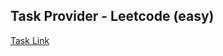 ## Task Provider - Leetcode (easy)

[Task Link](https://leetcode.com/problems/isomorphic-strings/description/?envType=study-plan-v2&envId=top-interview-150)
    